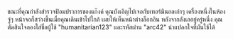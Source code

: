 ขณะที่คุณกำลังสำรวจป้อมปราการของแก๊งค์ คุณบังเอิญไปเจอกับเทอร์มินอลเก่าๆ เครื่องหนึ่งในห้อง จู่ๆ หน้าจอก็สว่างขึ้นเมื่อคุณเดินเข้าไปใกล้ เผยให้เห็นหน้าต่างล็อกอิน หลังจากลังเลอยู่ครู่หนึ่ง คุณตัดสินใจลองใส่ชื่อผู้ใช้ "humanitarian123" และรหัสผ่าน "arc42" น่าแปลกใจที่มันใช้ได้
